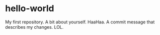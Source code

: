 # hello-world
My first repository.
A bit about yourself. HaaHaa. A commit message that describes my changes. LOL.
